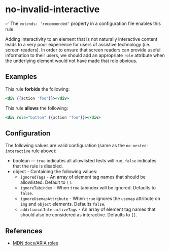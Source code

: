 # no-invalid-interactive

✅ The `extends: 'recommended'` property in a configuration file enables this rule.

Adding interactivity to an element that is not naturally interactive content leads to a very poor experience for
users of assistive technology (i.e. screen readers). In order to ensure that screen readers can provide useful information to their users, we should add an appropriate `role` attribute when the underlying element would not have made that role obvious.

## Examples

This rule **forbids** the following:

```hbs
<div {{action 'foo'}}></div>
```

This rule **allows** the following:

```hbs
<div role="button" {{action "foo"}}></div>
```

## Configuration

The following values are valid configuration (same as the `no-nested-interactive` rule above):

* boolean -- `true` indicates all allowlisted tests will run, `false` indicates that the rule is disabled.
* object - Containing the following values:
  * `ignoredTags` - An array of element tag names that should be allowlisted. Default to `[]`.
  * `ignoreTabindex` - When `true` tabindex will be ignored. Defaults to `false`.
  * `ignoreUsemapAttribute` - When `true` ignores the `usemap` attribute on `img` and `object` elements. Defaults `false`.
  * `additionalInteractiveTags` - An array of element tag names that should also be considered as interactive. Defaults to `[]`.

## References

* [MDN docs/ARIA roles](https://developer.mozilla.org/en-US/docs/Web/Accessibility/ARIA/Roles)

